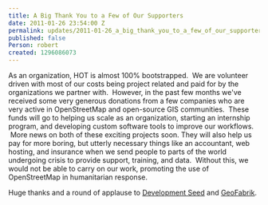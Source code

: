 ```yaml
---
title: A Big Thank You to a Few of Our Supporters
date: 2011-01-26 23:54:00 Z
permalink: updates/2011-01-26_a_big_thank_you_to_a_few_of_our_supporters
published: false
Person: robert
created: 1296086073
---
```


<p>As an organization, HOT is almost 100% bootstrapped. &nbsp;We are volunteer driven with most of our costs being project related and paid for by the organizations we partner with. &nbsp;However, in the past few months we've received some very generous donations from a few companies who are very active in OpenStreetMap and open-source GIS communities. &nbsp;These funds will go to helping us scale as an organization, starting an internship program, and developing custom software tools to improve our workflows. &nbsp;More news on both of these exciting projects soon. They will also help us pay for more boring, but utterly necessary things like an accountant, web hosting, and insurance when we send people to parts of the world undergoing crisis to provide support, training, and data. &nbsp;Without this, we would not be able to carry on our work, promoting the use of OpenStreetMap in humanitarian response.</p><p>Huge thanks and a round of applause to <a href="http://www.developmentseed.org">Development Seed</a> and <a href="http://geofabrik.de">GeoFabrik</a>. <a href="http://www.developmentseed.org"><img class="size-full wp-image-87 alignleft" style="padding: 10px;" src="http://hot.openstreetmap.org/weblog/wp-content/uploads/2011/01/Screen-shot-2011-01-26-at-10.34.41-AM.png" alt="" style="width:213px;height:44px"></a> <a href="http://geofabrik.de"><img class="alignleft size-full wp-image-86 alignleft" style="padding: 10px;" title="Screen shot 2011-01-26 at 10.34.04 AM" src="http://hot.openstreetmap.org/weblog/wp-content/uploads/2011/01/Screen-shot-2011-01-26-at-10.34.04-AM.png" alt="" style="width:213px;height:44px"></a> <img style="padding: 10px;" src="http://www.brutalundeath.com/photos/albums/userpics/10001/applause.gif" alt=""></p>
